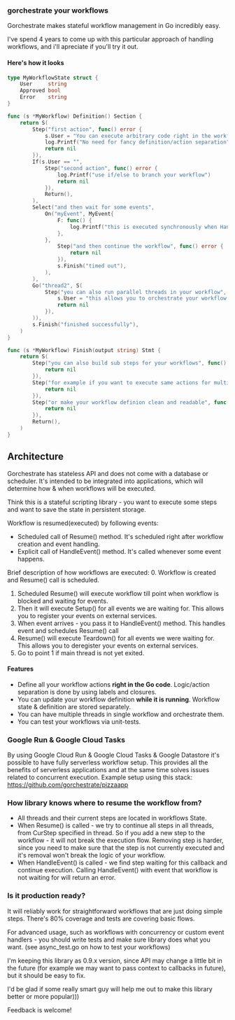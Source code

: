 ### gorchestrate your workflows

Gorchestrate makes stateful workflow management in Go incredibly easy. 

I've spend 4 years to come up with this particular approach of handling workflows, and i'll apreciate if you'll try it out.

#### Here's how it looks
```Go
type MyWorkflowState struct {
	User     string
	Approved bool
	Error    string
}

func (s *MyWorkflow) Definition() Section {
	return S(
		Step("first action", func() error {
			s.User = "You can execute arbitrary code right in the workflow definition"
			log.Printf("No need for fancy definition/action separation")
			return nil
		}),
		If(s.User == "",
			Step("second action", func() error {
				log.Printf("use if/else to branch your workflow")
				return nil
			}),
			Return(),
		),
		Select("and then wait for some events",
			On("myEvent", MyEvent{
				F: func() {
					log.Printf("this is executed synchronously when HandleEvent() is Called")
				},
			},
				Step("and then continue the workflow", func() error {
					return nil
				}),
				s.Finish("timed out"),
			),
		),
		Go("thread2", S(
			Step("you can also run parallel threads in your workflow", func() error {
				s.User = "this allows you to orchestrate your workflow and run multiple asnychrounous actions in parallel"
				return nil
			}),
		)),
		s.Finish("finished successfully"),
	)
}

func (s *MyWorkflow) Finish(output string) Stmt {
	return S(
		Step("you can also build sub steps for your workflows", func() error {
			return nil
		}),
		Step("for example if you want to execute same actions for multiple workflow steps", func() error {
			return nil
		}),
		Step("or make your workflow definion clean and readable", func() error {
			return nil
		}),
		Return(),
	)
}
```

## Architecture
Gorchestrate has stateless API and does not come with a database or scheduler. 
It's intended to be integrated into applications, which will determine how & when workflows will be executed.

Think this is a stateful scripting library - you want to execute some steps and want to save the state in persistent storage.

Workflow is resumed(executed) by following events:
* Scheduled call of Resume() method. It's scheduled right after workflow creation and event handling.
* Explicit call of HandleEvent() method. It's called whenever some event happens.

Brief description of how workflows are executed:
0. Workflow is created and Resume() call is scheduled.
1. Scheduled Resume() will execute workflow till point when workflow is blocked and waiting for events. 
2. Then it will execute Setup() for all events we are waiting for. This allows you to register your events on external services.
3. When event arrives - you pass it to HandleEvent() method. This handles event and schedules Resume() call
4. Resume() will execute Teardown() for all events we were waiting for. This allows you to deregister your events on external services.
5. Go to point 1 if main thread is not yet exited.




#### Features
* Define all your workflow actions **right in the Go code**. Logic/action separation is done by using labels and closures.
* You can update your workflow definition **while it is running**. Workflow state & definition are stored separately.
* You can have multiple threads in single workflow and orchestrate them. 
* You can test your workflows via unit-tests.


### Google Run & Google Cloud Tasks 
By using Google Cloud Run & Google Cloud Tasks & Google Datastore it's possible to have fully serverless workflow setup.
This provides all the benefits of serverless applications and at the same time solves issues related to concurrent execution.
Example setup using this stack: https://github.com/gorchestrate/pizzaapp


### How library knows where to resume the workflow from?
* All threads and their current steps are located in workflows State.
* When Resume() is called - we try to continue all steps in all threads, from CurStep specified in thread. So if you add a new step to the workflow - it will not break the execution flow. Removing step is harder, since you need to make sure that the step is not currently executed and it's removal won't break the logic of your workflow.
* When HandleEvent() is called - we find step waiting for this callback and continue execution. Calling HandleEvent() with event that workflow is not waiting for will return an error.

### Is it production ready?
It will reliably work for straightforward workflows that are just doing simple steps. There's 80% coverage and tests are covering basic flows.

For advanced usage, such as workflows with concurrency or custom event handlers - you should write tests and make sure library does what you want. 
(see async_test.go on how to test your workflows)

I'm keeping this library as 0.9.x version, since API may change a little bit in the future (for example we may want to pass context to callbacks in future), but it should be easy to fix.

I'd be glad if some really smart guy will help me out to make this library better or more popular)))


Feedback is welcome!